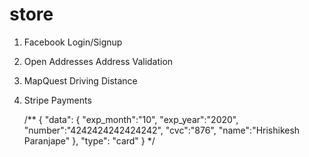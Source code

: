 # store
1. Facebook Login/Signup
2. Open Addresses Address Validation
3. MapQuest Driving Distance
4. Stripe Payments

	/**
	{
		  "data": {
		"exp_month":"10",
		"exp_year":"2020",
		"number":"4242424242424242",
		"cvc":"876",
		"name":"Hrishikesh Paranjape"
		},
		  "type": "card"
		}
	*/

